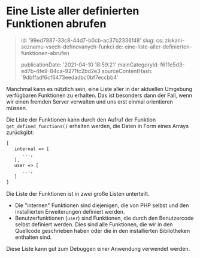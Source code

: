 Eine Liste aller definierten Funktionen abrufen
===============================================

> id: '99ed7887-33c8-44d7-b0cb-ac37b2336f48'
> slug:
> 	cs: ziskani-seznamu-vsech-definovanych-funkci
> 	de: eine-liste-aller-definierten-funktionen-abrufen
> 
> publicationDate: '2021-04-10 18:59:21'
> mainCategoryId: f611e5d3-ed7b-4fe9-84ca-9271fc2bd2e3
> sourceContentHash: '9dbffadf6cf6473eedadbc0bf7eccbb4'

Manchmal kann es nützlich sein, eine Liste aller in der aktuellen Umgebung verfügbaren Funktionen zu erhalten. Das ist besonders dann der Fall, wenn wir einen fremden Server verwalten und uns erst einmal orientieren müssen.

Die Liste der Funktionen kann durch den Aufruf der Funktion `get_defined_functions()` erhalten werden, die Daten in Form eines Arrays zurückgibt:

```txt
[
   internal => [
      ...,
   ],
   user => [
      ...,
   ]
]
```

Die Liste der Funktionen ist in zwei große Listen unterteilt.

- Die "internen" Funktionen sind diejenigen, die von PHP selbst und den installierten Erweiterungen definiert werden.
- Benutzerfunktionen (`user`) sind Funktionen, die durch den Benutzercode selbst definiert werden. Dies sind alle Funktionen, die wir in den Quellcode geschrieben haben oder die in den installierten Bibliotheken enthalten sind.

Diese Liste kann gut zum Debuggen einer Anwendung verwendet werden.
